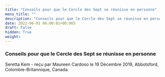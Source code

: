 ```yaml
---
title: "Conseils pour que le Cercle des Sept se réunisse en personne"
menu_title: ""
description: "Conseils pour que le Cercle des Sept se réunisse en personne"
date: 2022-06-01 06:00:01+00:965
draft: False
hidden: True
weight:
---
```

### Conseils pour que le Cercle des Sept se réunisse en personne

Seretta Kem - reçu par Maureen Cardoso le 19 Décembre 2019, Abbotsford, Colombie-Britannique, Canada.



